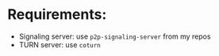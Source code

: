 # Requirements:

- Signaling server: use `p2p-signaling-server` from my repos
- TURN server: use `coturn`
